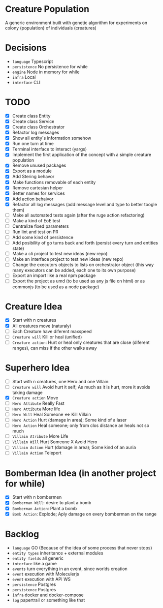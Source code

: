 # Creature Population

A generic environment built with genetic algorithm for experiments on colony (population) of individuals (creatures)

# **Decisions**

- `language` Typescript
- `persistence` No persistence for while
- `engine` Node in memory for while
- `infra` Local
- `interface` CLI

# **TODO**

- [x] Create class Entity
- [x] Create class Service
- [x] Create class Orchestrator
- [x] Refactor log messages
- [x] Show all entity`s information somehow
- [x] Run one turn at time
- [x] Terminal interface to interact (yargs)
- [x] Implement the first application of the concept with a simple creature population
- [x] Remove unused packages
- [x] Export as a module
- [x] Add Stering behavor
- [x] Make functions removable of each entity
- [x] Remove cartesian helper
- [x] Better names for services
- [x] Add action behaivor
- [x] Refactor all log messages (add message level and type to better toogle them)
- [ ] Make all automated tests again (after the ruge action refactoring)
- [ ] Make a kind of EoE test
- [ ] Centralize fixed parameters
- [ ] Run lint and test on PR
- [ ] Add some kind of persistence
- [ ] Add posibility of go turns back and forth (persist every turn and entities state)
- [ ] Make a cli project to test new ideas (new repo)
- [ ] Make an interface project to test new ideas (new repo)
- [ ] Change the executors objects to lists on orchestrator object (this way many executors can be added, each one to its own purpose)
- [ ] Export an import like a real npm package
- [ ] Export the project as umd (to be used as any js file on html) or as commonjs (to be used as a node package)

# Creature Idea

- [x] Start with n creatures
- [x] All creatures move (naturaly)
- [ ] Each Creature have diferent maxspeed
- [ ] `Creature will` Kill or heal (unified)
- [ ] `Creature action`: Hurt or heal only creatures that are close (diferent ranges), can miss if the other walks away

# Superhero Idea

- [ ] Start with n creatures, one Hero and one Villain
- [ ] `Creature will` Avoid hurt it self; As much as it is hurt, more it avoids taking damage
- [x] `Creature action` Move
- [ ] `Hero Attibute` Really Fast
- [ ] `Hero Attibute` More life
- [ ] `Hero Will` Heal Someone <=> Kill Villain
- [ ] `Hero Action` Hurt (damage in area); Some kind of a laser
- [ ] `Hero Action` Heal someone; only from clos distance an heals not so much
- [ ] `Villain Atribute` More Life
- [ ] `Villain Will` Hurt Someone X Avoid Hero
- [ ] `Villain Action` Hurt (damage in area); Some kind of an auria
- [ ] `Villain Action` Teleport

# Bomberman Idea (in another project for while)

- [x] Start with n bombermen
- [x] `Bomberman Will`: desire to plant a bomb
- [x] `Bomberman Action`: Plant a bomb
- [x] `Bomb Action`: Explode; Aply damage on every bomberman on the range 

# **Backlog**

- `language` GO (Because of the idea of some process that never stops)
- `entity types` inheritance + external modules
- `entity fields` all generic
- `interface` like a game
- `events` turn everything in an event, since worlds creation
- `event` execution with Moleculerjs
- `event` execution with API WS
- `persistence` Postgres
- `persistence` Postgres
- `infra` docker and docker-compose
- `log` papertrail or something like that
